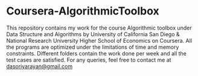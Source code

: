 # Coursera-AlgorithmicToolbox


This repository contains my work for the course Algorithmic toolbox under Data Structure and Algorithms by University of California San Diego & National Research University Higher School of Economics on Coursera. All the programs are optimized under the limitations of time and memory constraints. Different folders contain the work done per week and all the test cases are satisfied.
For any queries, feel free to contact me at dasoriyarayan@gmail.com


